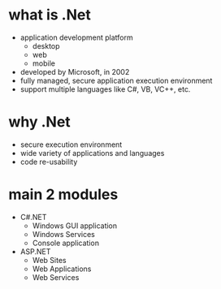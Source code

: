 # what is .Net

- application development platform
  - desktop
  - web
  - mobile
- developed by Microsoft, in 2002
- fully managed, secure application execution environment
- support multiple languages like C#, VB, VC++, etc.

# why .Net

- secure execution environment
- wide variety of applications and languages
- code re-usability

# main 2 modules

- C#.NET
  - Windows GUI application
  - Windows Services
  - Console application
- ASP.NET
  - Web Sites
  - Web Applications
  - Web Services
